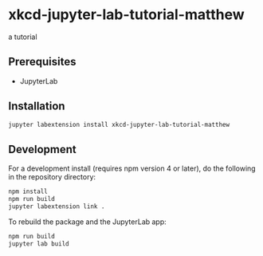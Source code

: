 # xkcd-jupyter-lab-tutorial-matthew

a tutorial


## Prerequisites

* JupyterLab

## Installation

```bash
jupyter labextension install xkcd-jupyter-lab-tutorial-matthew
```

## Development

For a development install (requires npm version 4 or later), do the following in the repository directory:

```bash
npm install
npm run build
jupyter labextension link .
```

To rebuild the package and the JupyterLab app:

```bash
npm run build
jupyter lab build
```

